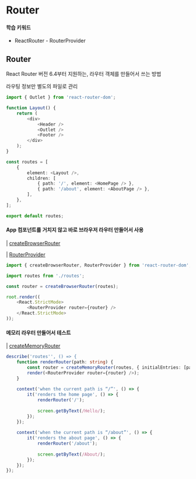 # Router

#### 학습 키워드

* ReactRouter - RouterProvider

## Router

React Router 버전 6.4부터 지원하는, 라우터 객체를 만들어서 쓰는 방법

라우팅 정보만 별도의 파일로 관리

```typescript
import { Outlet } from 'react-router-dom';

function Layout() {
	return (
		<div>
			<Header />
			<Outlet />
			<Footer />
		</div>
	);
}

const routes = [
	{
		element: <Layout />,
		children: [
			{ path: '/', element: <HomePage /> },
			{ path: '/about', element: <AboutPage /> },
		],
	},
];

export default routes;
```

#### App 컴포넌트를 거치지 않고 바로 브라우저 라우터 만들어서 사용

\|  [createBrowserRouter](https://reactrouter.com/en/main/routers/create-browser-router)

\|  [RouterProvider](https://reactrouter.com/en/main/routers/router-provider)

```typescript
import { createBrowserRouter, RouterProvider } from 'react-router-dom';

import routes from './routes';

const router = createBrowserRouter(routes);

root.render((
	<React.StrictMode>
		<RouterProvider router={router} />
	</React.StrictMode>
));
```

#### 메모리 라우터 만들어서 테스트

\|  [createMemoryRouter](https://reactrouter.com/en/main/routers/create-memory-router)

```typescript
describe('routes'', () => {	
	function renderRouter(path: string) {
		const router = createMemoryRouter(routes, { initialEntries: [path] });
		render(<RouterProvider router={router} />);
	}
	
	context('when the current path is “/”', () => {
		it('renders the home page', () => {
			renderRouter('/');
	
			screen.getByText(/Hello/);
		});
	});
	
	context('when the current path is “/about”', () => {
		it('renders the about page', () => {
			renderRouter('/about');
	
			screen.getByText(/About/);
		});
	});
});
```











